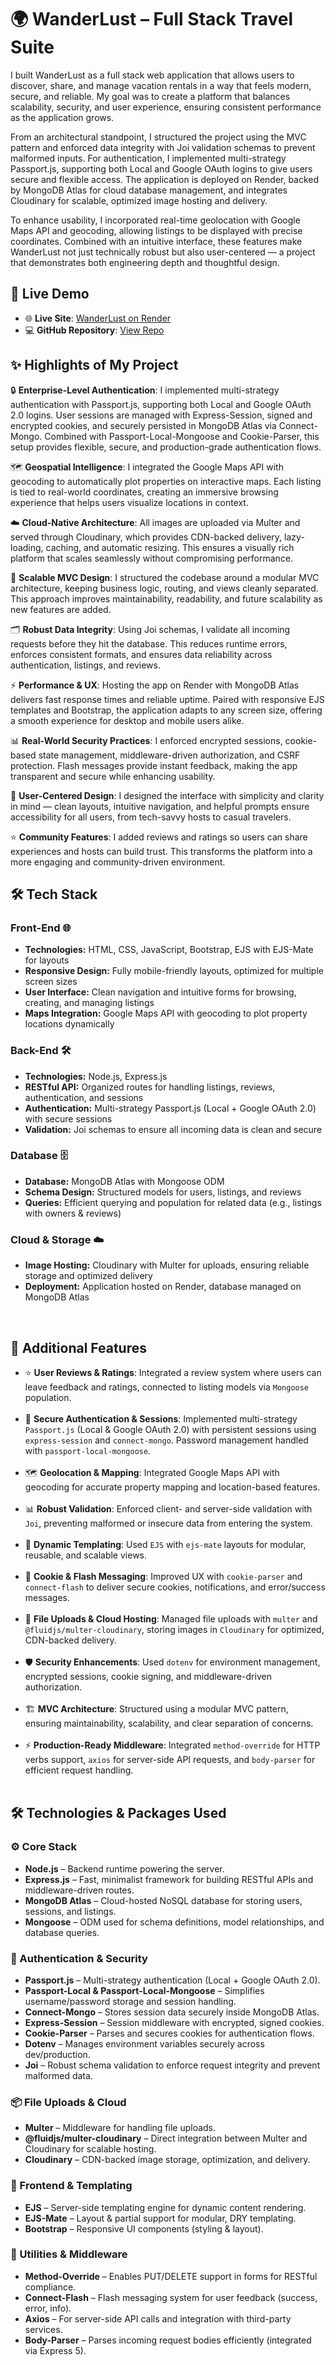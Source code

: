 <h1>🌍 WanderLust – Full Stack Travel Suite</h1>

<p>
I built WanderLust as a full stack web application that allows users to discover, share, and manage vacation rentals in a way that feels modern, secure, and reliable. My goal was to create a platform that balances scalability, security, and user experience, ensuring consistent performance as the application grows.
</p>

<p>
From an architectural standpoint, I structured the project using the MVC pattern and enforced data integrity with Joi validation schemas to prevent malformed inputs. For authentication, I implemented multi-strategy Passport.js, supporting both Local and Google OAuth logins to give users secure and flexible access. The application is deployed on Render, backed by MongoDB Atlas for cloud database management, and integrates Cloudinary for scalable, optimized image hosting and delivery.
</p>

<p>
To enhance usability, I incorporated real-time geolocation with Google Maps API and geocoding, allowing listings to be displayed with precise coordinates. Combined with an intuitive interface, these features make WanderLust not just technically robust but also user-centered — a project that demonstrates both engineering depth and thoughtful design.
</p>

<h2>📸 Live Demo </h2>
<ul>
  <li>🌐 <b>Live Site</b>: <a href="https://wanderlust-project-8v8k.onrender.com/listings">WanderLust on Render</a></li>
  <li>💻 <b>GitHub Repository</b>: <a href="https://github.com/TharunGit220/Wanderlust-Project/">View Repo</a></li>
</ul>

<h2>✨ Highlights of My Project</h2>

🔒 <b>Enterprise-Level Authentication</b>: I implemented multi-strategy authentication with Passport.js, supporting both Local and Google OAuth 2.0 logins. User sessions are managed with Express-Session, signed and encrypted cookies, and securely persisted in MongoDB Atlas via Connect-Mongo. Combined with Passport-Local-Mongoose and Cookie-Parser, this setup provides flexible, secure, and production-grade authentication flows.  

🗺️ <b>Geospatial Intelligence</b>: I integrated the Google Maps API with geocoding to automatically plot properties on interactive maps. Each listing is tied to real-world coordinates, creating an immersive browsing experience that helps users visualize locations in context.  

☁️ <b>Cloud-Native Architecture</b>: All images are uploaded via Multer and served through Cloudinary, which provides CDN-backed delivery, lazy-loading, caching, and automatic resizing. This ensures a visually rich platform that scales seamlessly without compromising performance.  

🧩 <b>Scalable MVC Design</b>: I structured the codebase around a modular MVC architecture, keeping business logic, routing, and views cleanly separated. This approach improves maintainability, readability, and future scalability as new features are added.  

🗂️ <b>Robust Data Integrity</b>: Using Joi schemas, I validate all incoming requests before they hit the database. This reduces runtime errors, enforces consistent formats, and ensures data reliability across authentication, listings, and reviews.  

⚡ <b>Performance & UX</b>: Hosting the app on Render with MongoDB Atlas delivers fast response times and reliable uptime. Paired with responsive EJS templates and Bootstrap, the application adapts to any screen size, offering a smooth experience for desktop and mobile users alike.  

📊 <b>Real-World Security Practices</b>: I enforced encrypted sessions, cookie-based state management, middleware-driven authorization, and CSRF protection. Flash messages provide instant feedback, making the app transparent and secure while enhancing usability.  

🎨 <b>User-Centered Design</b>: I designed the interface with simplicity and clarity in mind — clean layouts, intuitive navigation, and helpful prompts ensure accessibility for all users, from tech-savvy hosts to casual travelers.  

⭐ <b>Community Features</b>: I added reviews and ratings so users can share experiences and hosts can build trust. This transforms the platform into a more engaging and community-driven environment.  

<h2>🛠️ Tech Stack</h2>

<h3>Front-End 🌐</h3>
<ul>
  <li><b>Technologies:</b> HTML, CSS, JavaScript, Bootstrap, EJS with EJS-Mate for layouts</li>
  <li><b>Responsive Design:</b> Fully mobile-friendly layouts, optimized for multiple screen sizes</li>
  <li><b>User Interface:</b> Clean navigation and intuitive forms for browsing, creating, and managing listings</li>
  <li><b>Maps Integration:</b> Google Maps API with geocoding to plot property locations dynamically</li>
</ul>

<h3>Back-End 🛠️</h3>
<ul>
  <li><b>Technologies:</b> Node.js, Express.js</li>
  <li><b>RESTful API:</b> Organized routes for handling listings, reviews, authentication, and sessions</li>
  <li><b>Authentication:</b> Multi-strategy Passport.js (Local + Google OAuth 2.0) with secure sessions</li>
  <li><b>Validation:</b> Joi schemas to ensure all incoming data is clean and secure</li>
</ul>

<h3>Database 🗄️</h3>
<ul>
  <li><b>Database:</b> MongoDB Atlas with Mongoose ODM</li>
  <li><b>Schema Design:</b> Structured models for users, listings, and reviews</li>
  <li><b>Queries:</b> Efficient querying and population for related data (e.g., listings with owners & reviews)</li>
</ul>

<h3>Cloud & Storage ☁️</h3>
<ul>
  <li><b>Image Hosting:</b> Cloudinary with Multer for uploads, ensuring reliable storage and optimized delivery</li>
  <li><b>Deployment:</b> Application hosted on Render, database managed on MongoDB Atlas</li>
</ul>
<br>
<h2>🌟 Additional Features</h2>
<ul>
  <li>⭐ <b>User Reviews & Ratings</b>: Integrated a review system where users can leave feedback and ratings, connected to listing models via <code>Mongoose</code> population.</li>
  <br>
  <li>🔐 <b>Secure Authentication & Sessions</b>: Implemented multi-strategy <code>Passport.js</code> (Local & Google OAuth 2.0) with persistent sessions using <code>express-session</code> and <code>connect-mongo</code>. Password management handled with <code>passport-local-mongoose</code>.</li>
  <br>
  <li>🗺️ <b>Geolocation & Mapping</b>: Integrated Google Maps API with geocoding for accurate property mapping and location-based features.</li>
  <br>
  <li>📊 <b>Robust Validation</b>: Enforced client- and server-side validation with <code>Joi</code>, preventing malformed or insecure data from entering the system.</li>
  <br>
  <li>🎨 <b>Dynamic Templating</b>: Used <code>EJS</code> with <code>ejs-mate</code> layouts for modular, reusable, and scalable views.</li>
  <br>
  <li>🍪 <b>Cookie & Flash Messaging</b>: Improved UX with <code>cookie-parser</code> and <code>connect-flash</code> to deliver secure cookies, notifications, and error/success messages.</li>
  <br>
  <li>💾 <b>File Uploads & Cloud Hosting</b>: Managed file uploads with <code>multer</code> and <code>@fluidjs/multer-cloudinary</code>, storing images in <code>Cloudinary</code> for optimized, CDN-backed delivery.</li>
  <br>
  <li>🛡️ <b>Security Enhancements</b>: Used <code>dotenv</code> for environment management, encrypted sessions, cookie signing, and middleware-driven authorization.</li>
  <br>
  <li>🏗️ <b>MVC Architecture</b>: Structured using a modular MVC pattern, ensuring maintainability, scalability, and clear separation of concerns.</li>
  <br>
  <li>⚡ <b>Production-Ready Middleware</b>: Integrated <code>method-override</code> for HTTP verbs support, <code>axios</code> for server-side API requests, and <code>body-parser</code> for efficient request handling.</li>
  <br>
</ul>

<h2>🛠️ Technologies & Packages Used</h2>

<h3>⚙️ Core Stack</h3>
<ul>
  <li><b>Node.js</b> – Backend runtime powering the server.</li>
  <li><b>Express.js</b> – Fast, minimalist framework for building RESTful APIs and middleware-driven routes.</li>
  <li><b>MongoDB Atlas</b> – Cloud-hosted NoSQL database for storing users, sessions, and listings.</li>
  <li><b>Mongoose</b> – ODM used for schema definitions, model relationships, and database queries.</li>
</ul>

<h3>🔐 Authentication & Security</h3>
<ul>
  <li><b>Passport.js</b> – Multi-strategy authentication (Local + Google OAuth 2.0).</li>
  <li><b>Passport-Local & Passport-Local-Mongoose</b> – Simplifies username/password storage and session handling.</li>
  <li><b>Connect-Mongo</b> – Stores session data securely inside MongoDB Atlas.</li>
  <li><b>Express-Session</b> – Session middleware with encrypted, signed cookies.</li>
  <li><b>Cookie-Parser</b> – Parses and secures cookies for authentication flows.</li>
  <li><b>Dotenv</b> – Manages environment variables securely across dev/production.</li>
  <li><b>Joi</b> – Robust schema validation to enforce request integrity and prevent malformed data.</li>
</ul>

<h3>📦 File Uploads & Cloud</h3>
<ul>
  <li><b>Multer</b> – Middleware for handling file uploads.</li>
  <li><b>@fluidjs/multer-cloudinary</b> – Direct integration between Multer and Cloudinary for scalable hosting.</li>
  <li><b>Cloudinary</b> – CDN-backed image storage, optimization, and delivery.</li>
</ul>

<h3>🎨 Frontend & Templating</h3>
<ul>
  <li><b>EJS</b> – Server-side templating engine for dynamic content rendering.</li>
  <li><b>EJS-Mate</b> – Layout & partial support for modular, DRY templating.</li>
  <li><b>Bootstrap</b> – Responsive UI components (styling & layout).</li>
</ul>

<h3>📡 Utilities & Middleware</h3>
<ul>
  <li><b>Method-Override</b> – Enables PUT/DELETE support in forms for RESTful compliance.</li>
  <li><b>Connect-Flash</b> – Flash messaging system for user feedback (success, error, info).</li>
  <li><b>Axios</b> – For server-side API calls and integration with third-party services.</li>
  <li><b>Body-Parser</b> – Parses incoming request bodies efficiently (integrated via Express 5).</li>
</ul>
